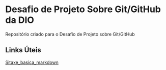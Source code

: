 # Desafio de Projeto Sobre Git/GitHub da DIO
Repositório criado para o Desafio de Projeto sobre Git/GitHub


## Links Úteis
[Sitaxe_basica_markdown](https://www.markdownguide.org/getting-started/)

